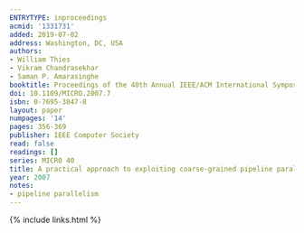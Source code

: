```yaml
---
ENTRYTYPE: inproceedings
acmid: '1331731'
added: 2019-07-02
address: Washington, DC, USA
authors:
- William Thies
- Vikram Chandrasekhar
- Saman P. Amarasinghe
booktitle: Proceedings of the 40th Annual IEEE/ACM International Symposium on Microarchitecture
doi: 10.1109/MICRO.2007.7
isbn: 0-7695-3047-8
layout: paper
numpages: '14'
pages: 356-369
publisher: IEEE Computer Society
read: false
readings: []
series: MICRO 40
title: A practical approach to exploiting coarse-grained pipeline parallelism in C programs
year: 2007
notes:
- pipeline parallelism
---
```

{% include links.html %}

